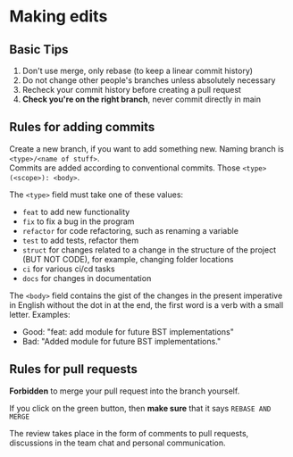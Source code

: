 # Making edits

## Basic Tips

1. Don't use merge, only rebase (to keep a linear commit history)
2. Do not change other people's branches unless absolutely necessary
3. Recheck your commit history before creating a pull request
4. **Check you're on the right branch**, never commit directly in main

## Rules for adding commits

Create a new branch, if you want to add something new. Naming branch is `<type>/<name of stuff>`. \
Commits are added according to conventional commits. Those
`<type>(<scope>): <body>`.

The `<type>` field must take one of these values:

* `feat` to add new functionality
* `fix` to fix a bug in the program
* `refactor` for code refactoring, such as renaming a variable
* `test` to add tests, refactor them
* `struct` for changes related to a change in the structure of the project (BUT NOT CODE), for example, changing
  folder locations
* `ci` for various ci/cd tasks
* `docs` for changes in documentation

The `<body>` field contains the gist of the changes in the present imperative in English without the dot in
at the end, the first word is a verb with a small letter.
Examples:

* Good: "feat: add module for future BST implementations"
* Bad: "Added module for future BST implementations."

## Rules for pull requests

**Forbidden** to merge your pull request into the branch yourself.

If you click on the green button, then **make sure** that it says `REBASE AND MERGE`

The review takes place in the form of comments to pull requests, discussions in the team chat and personal
communication.
